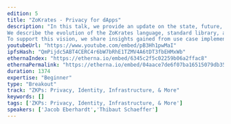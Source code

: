 ```yaml
---
edition: 5
title: "ZoKrates - Privacy for dApps"
description: "In this talk, we provide an update on the state, future, and vision of ZoKrates, the programming language and toolbox to bring zkSNARKs to Ethereum developers to enable privacy and scalability of their dApps.
We describe the evolution of the ZoKrates language, standard library, and tooling before outlining our view on ZoKrates’ role within the Ethereum ecosystem of the future.
To support this vision, we share insights gained from use case implementations where we enhanced the privacy of decentralized applications with ZoKrates."
youtubeUrl: "https://www.youtube.com/embed/pB3Hh1pwMaI"
ipfsHash: "QmPijdc5ABT4CERC4r6bW7bRhE1TZMV4A6tDT3fbEHMxWb"
ethernaIndex: "https://etherna.io/embed/6345c2f5c02259b06a2ffac8"
ethernaPermalink: "https://etherna.io/embed/04aace7de6f07ba16515079db35bdc8fc0952670749e6ecd880780af1ac51837"
duration: 1374
expertise: "Beginner"
type: "Breakout"
track: "ZKPs: Privacy, Identity, Infrastructure, & More"
keywords: []
tags: ['ZKPs: Privacy, Identity, Infrastructure, & More']
speakers: ['Jacob Eberhardt','Thibaut Schaeffer']
---
```

